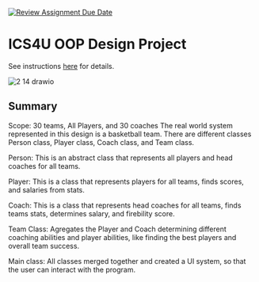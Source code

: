 [![Review Assignment Due Date](https://classroom.github.com/assets/deadline-readme-button-22041afd0340ce965d47ae6ef1cefeee28c7c493a6346c4f15d667ab976d596c.svg)](https://classroom.github.com/a/LXtbW2-T)
# ICS4U OOP Design Project

See instructions [here](INSTRUCTIONS.md) for details.

 ![2 14 drawio](https://github.com/user-attachments/assets/72183824-d12a-486d-8d1f-403784f152f5)


## Summary
Scope: 30 teams, All Players, and 30 coaches
The real world system represented in this design is a basketball team. There are different classes Person class, Player class, Coach class, and Team class.

Person: This is an abstract class that represents all players and head coaches for all teams.

Player: This is a class that represents players for all teams, finds scores, and salaries from stats.

Coach: This is a class that represents head coaches for all teams, finds teams stats, determines salary, and firebility score.

Team Class: Agregates the Player and Coach determining different coaching abilities and player abilities, like finding the best players and overall team success. 

Main class: All classes merged together and created a UI system, so that the user can interact with the program.
